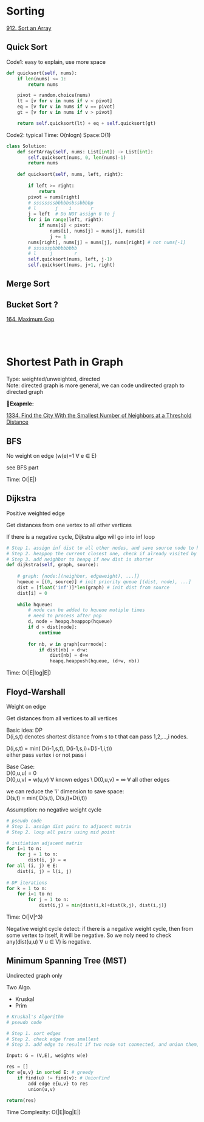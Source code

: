 # Sorting 

[912. Sort an Array](https://leetcode.com/problems/sort-an-array/)

## Quick Sort

Code1: easy to explain, use more space
```python
def quicksort(self, nums):
    if len(nums) <= 1:
        return nums

    pivot = random.choice(nums)
    lt = [v for v in nums if v < pivot]
    eq = [v for v in nums if v == pivot]
    gt = [v for v in nums if v > pivot]

    return self.quicksort(lt) + eq + self.quicksort(gt)
```

Code2: typical
Time: O(nlogn) Space:O(1)
```python
class Solution:
    def sortArray(self, nums: List[int]) -> List[int]:
        self.quicksort(nums, 0, len(nums)-1)
        return nums
    
    def quicksort(self, nums, left, right):
    
        if left >= right:
            return 
        pivot = nums[right]
        # ssssssssbbbbbsbssbbbbp
        # l       j    i       r
        j = left  # Do NOT assign 0 to j
        for i in range(left, right): 
            if nums[i] < pivot:
                nums[i], nums[j] = nums[j], nums[i]
                j += 1
        nums[right], nums[j] = nums[j], nums[right] # not nums[-1]
        # sssssspbbbbbbbbb
        # l     j        r
        self.quicksort(nums, left, j-1)
        self.quicksort(nums, j+1, right)
```

## Merge Sort

## Bucket Sort ?

[164. Maximum Gap](https://leetcode.com/problems/maximum-gap/)



<br></br>

# Shortest Path in Graph

Type: weighted/unweighted, directed\
Note: directed graph is more general, we can code undirected graph to directed graph


__Exapmle:__

[1334. Find the City With the Smallest Number of Neighbors at a Threshold Distance](https://leetcode.com/problems/find-the-city-with-the-smallest-number-of-neighbors-at-a-threshold-distance/)

## BFS

No weight on edge (w(e)=1 ∀ e ∈ E)

see BFS part

Time: O(|E|)

## Dijkstra

Positive weighted edge

Get distances from one vertex to all other vertices

If there is a negative cycle, Dijkstra algo will go into inf loop

```python
# Step 1. assign inf dist to all other nodes, and save source node to heapq
# Step 2. heappop the current closest one, check if already visited by dist
# Step 3. add neighbor to heapq if new dist is shorter
def dijkstra(self, graph, source):
    
    # graph: {node:[(neighbor, edgeweight), ...]}
    hqueue = [(0, source)] # init priority queue [(dist, node), ...]
    dist = [float('inf')]*len(graph) # init dist from source
    dist[i] = 0
    
    while hqueue:
        # node can be added to hqueue mutiple times
        # need to process after pop 
        d, node = heapq.heappop(hqueue)
        if d > dist[node]: 
            continue
        
        for nb, w in graph[currnode]:
            if dist[nb] > d+w:
                dist[nb] = d+w
                heapq.heappush(hqueue, (d+w, nb))
```

Time: O(|E|log|E|)


## Floyd-Warshall 

Weight on edge

Get distances from all vertices to all vertices

Basic idea: DP\
D(i,s,t) denotes shortest distance from s to t that can pass 1,2,...,i nodes. 

D(i,s,t) = min( D(i-1,s,t), D(i-1,s,i)+D(i-1,i,t)) \
either pass vertex i or not pass i

Base Case: \
D(0,u,u) = 0\
D(0,u,v) = w(u,v) ∀ known edges \ 
D(0,u,v) = ∞ ∀ all other edges 

we can reduce the 'i' dimension to save space:\
D(s,t) = min( D(s,t), D(s,i)+D(i,t))

Assumption: no negative weight cycle

```python
# pseudo code
# Step 1. assign dist pairs to adjacent matrix
# Step 2. loop all pairs using mid point

# initiation adjacent matrix
for i=1 to n: 
    for j = 1 to n:
        dist(i, j) = ∞ 
for all (i, j) ∈ E:
    dist(i, j) = l(i, j) 
    
# DP iterations
for k = 1 to n:
    for i=1 to n: 
        for j = 1 to n:
            dist(i,j) = min{dist(i,k)+dist(k,j), dist(i,j)}
```
Time: O(|V|^3)

Negative weight cycle detect: if there is a negative weight cycle, then from some vertex to itself, it will be negative.  So we noly need to check any(dist(u,u) ∀ u ∈ V) is negative.


## Minimum Spanning Tree (MST)

Undirected graph only

Two Algo.
 * Kruskal
 * Prim
 
```python
# Kruskal's Algorithm
# pseudo code

# Step 1. sort edges
# Step 2. check edge from smallest
# Step 3. add edge to result if two node not connected, and union them, repeat

Input: G = (V,E), weights w(e)

res = []
for e{u,v} in sorted E: # greedy
    if find(u) != find(v): # UnionFind
        add edge e{u,v} to res
        union(u,v)
        
return(res)
```
Time Complexity:  O(|E|log|E|)
